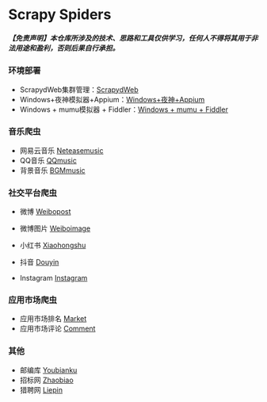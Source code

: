 # Scrapy Spiders

##### 【免责声明】本仓库所涉及的技术、思路和工具仅供学习，任何人不得将其用于非法用途和盈利，否则后果自行承担。

### 环境部署

- ScrapydWeb集群管理：[ScrapydWeb](https://github.com/my8100/scrapydweb/blob/master/README_CN.md)
- Windows+夜神模拟器+Appium：[Windows+夜神+Appium](https://github.com/Threekiii/Awesome-Scrapy/blob/master/Notes/Windows%2B%E5%A4%9C%E7%A5%9E%2BAppium%E7%A7%BB%E5%8A%A8%E7%AB%AF%E6%95%B0%E6%8D%AE%E9%87%87%E9%9B%86.md)
- Windows + mumu模拟器 + Fiddler：[Windows + mumu + Fiddler](https://github.com/Threekiii/Awesome-Scrapy/blob/master/Notes/Windows%2Bmumu%E6%A8%A1%E6%8B%9F%E5%99%A8%2BFiddler.md)

### 音乐爬虫

- 网易云音乐 [Neteasemusic](https://github.com/Threekiii/Awesome-Scrapy/tree/master/Neteasemusic)
- QQ音乐 [QQmusic](https://github.com/Threekiii/Awesome-Scrapy/tree/master/QQmusic)
- 背景音乐 [BGMmusic](https://github.com/Threekiii/Awesome-Scrapy/tree/master/BGMmusic)

### 社交平台爬虫

- 微博 [Weibopost](https://github.com/Threekiii/Awesome-Scrapy/tree/master/Weibopost/weiboSpider)

- 微博图片 [Weiboimage](https://github.com/Threekiii/Awesome-Scrapy/tree/master/Weiboimage/weibo)

- 小红书  [Xiaohongshu]( https://github.com/Threekiii/Awesome-Scrapy/blob/master/Notes/%E7%A7%BB%E5%8A%A8%E7%AB%AF%E7%88%AC%E8%99%AB-%E5%B0%8F%E7%BA%A2%E4%B9%A6.md)

- 抖音 [Douyin](https://github.com/Threekiii/Awesome-Scrapy/tree/master/Douyin)

- Instagram [Instagram](https://github.com/Threekiii/Awesome-Scrapy/tree/master/Instagram)

### 应用市场爬虫

- 应用市场排名 [Market](https://github.com/Threekiii/Awesome-Scrapy/tree/master/Market)
- 应用市场评论 [Comment](https://github.com/Threekiii/Awesome-Scrapy/tree/master/Comment)

### 其他

- 邮编库 [Youbianku](https://github.com/Threekiii/Awesome-Scrapy/tree/master/Youbianku)
- 招标网 [Zhaobiao](https://github.com/Threekiii/Awesome-Scrapy/tree/master/Zhaobiao)
- 猎聘网 [Liepin](https://github.com/Threekiii/Awesome-Scrapy/tree/master/Liepin/liepinSpider)

